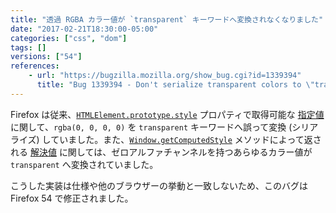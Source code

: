 ```yaml
---
title: "透過 RGBA カラー値が `transparent` キーワードへ変換されなくなりました"
date: "2017-02-21T18:30:00-05:00"
categories: ["css", "dom"]
tags: []
versions: ["54"]
references:
    - url: "https://bugzilla.mozilla.org/show_bug.cgi?id=1339394"
      title: "Bug 1339394 - Don't serialize transparent colors to \"transparent\" keyword in various cases"
---
```

Firefox は従来、[`HTMLElement.prototype.style`](https://developer.mozilla.org/ja/docs/Web/API/HTMLElement/style) プロパティで取得可能な [指定値](https://developer.mozilla.org/ja/docs/Web/CSS/specified_value) に関して、`rgba(0, 0, 0, 0)` を `transparent` キーワードへ誤って変換 (シリアライズ) していました。また、[`Window.getComputedStyle`](https://developer.mozilla.org/ja/docs/Web/API/Window/getComputedStyle) メソッドによって返される [解決値](https://developer.mozilla.org/ja/docs/Web/CSS/resolved_value) に関しては、ゼロアルファチャンネルを持つあらゆるカラー値が `transparent` へ変換されていました。

こうした実装は仕様や他のブラウザーの挙動と一致しないため、このバグは Firefox 54 で修正されました。
